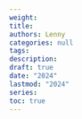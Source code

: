 ```yaml
---
weight: 
title: 
authors: Lenny
categories: null
tags: 
description: 
draft: true
date: "2024"
lastmod: "2024"
series:
toc: true
---
```



<!--more-->


